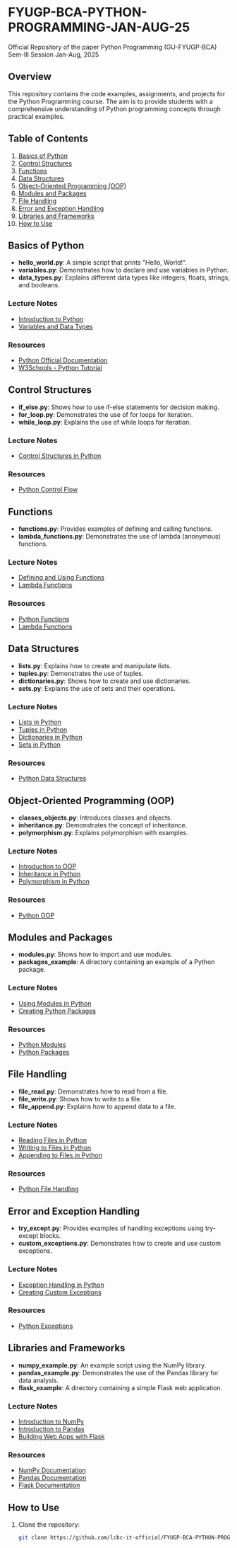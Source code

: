 # FYUGP-BCA-PYTHON-PROGRAMMING-JAN-AUG-25

Official Repository of the paper Python Programming (GU-FYUGP-BCA) Sem-III Session Jan-Aug, 2025 

## Overview

This repository contains the code examples, assignments, and projects for the Python Programming course. The aim is to provide students with a comprehensive understanding of Python programming concepts through practical examples.

## Table of Contents

1. [Basics of Python](#basics-of-python)
2. [Control Structures](#control-structures)
3. [Functions](#functions)
4. [Data Structures](#data-structures)
5. [Object-Oriented Programming (OOP)](#object-oriented-programming-oop)
6. [Modules and Packages](#modules-and-packages)
7. [File Handling](#file-handling)
8. [Error and Exception Handling](#error-and-exception-handling)
9. [Libraries and Frameworks](#libraries-and-frameworks)
10. [How to Use](#how-to-use)

## Basics of Python

- **hello_world.py**: A simple script that prints "Hello, World!".
- **variables.py**: Demonstrates how to declare and use variables in Python.
- **data_types.py**: Explains different data types like integers, floats, strings, and booleans.

### Lecture Notes
- [Introduction to Python](lectures/basics_of_python/introduction_to_python.md)
- [Variables and Data Types](lectures/basics_of_python/variables_and_data_types.md)

### Resources
- [Python Official Documentation](https://docs.python.org/3/)
- [W3Schools - Python Tutorial](https://www.w3schools.com/python/)

## Control Structures

- **if_else.py**: Shows how to use if-else statements for decision making.
- **for_loop.py**: Demonstrates the use of for loops for iteration.
- **while_loop.py**: Explains the use of while loops for iteration.

### Lecture Notes
- [Control Structures in Python](lectures/control_structures/control_structures_in_python.md)

### Resources
- [Python Control Flow](https://docs.python.org/3/tutorial/controlflow.html)

## Functions

- **functions.py**: Provides examples of defining and calling functions.
- **lambda_functions.py**: Demonstrates the use of lambda (anonymous) functions.

### Lecture Notes
- [Defining and Using Functions](lectures/functions/defining_and_using_functions.md)
- [Lambda Functions](lectures/functions/lambda_functions.md)

### Resources
- [Python Functions](https://docs.python.org/3/tutorial/controlflow.html#defining-functions)
- [Lambda Functions](https://docs.python.org/3/tutorial/controlflow.html#lambda-expressions)

## Data Structures

- **lists.py**: Explains how to create and manipulate lists.
- **tuples.py**: Demonstrates the use of tuples.
- **dictionaries.py**: Shows how to create and use dictionaries.
- **sets.py**: Explains the use of sets and their operations.

### Lecture Notes
- [Lists in Python](lectures/data_structures/lists_in_python.md)
- [Tuples in Python](lectures/data_structures/tuples_in_python.md)
- [Dictionaries in Python](lectures/data_structures/dictionaries_in_python.md)
- [Sets in Python](lectures/data_structures/sets_in_python.md)

### Resources
- [Python Data Structures](https://docs.python.org/3/tutorial/datastructures.html)

## Object-Oriented Programming (OOP)

- **classes_objects.py**: Introduces classes and objects.
- **inheritance.py**: Demonstrates the concept of inheritance.
- **polymorphism.py**: Explains polymorphism with examples.

### Lecture Notes
- [Introduction to OOP](lectures/oop/introduction_to_oop.md)
- [Inheritance in Python](lectures/oop/inheritance_in_python.md)
- [Polymorphism in Python](lectures/oop/polymorphism_in_python.md)

### Resources
- [Python OOP](https://docs.python.org/3/tutorial/classes.html)

## Modules and Packages

- **modules.py**: Shows how to import and use modules.
- **packages_example**: A directory containing an example of a Python package.

### Lecture Notes
- [Using Modules in Python](lectures/modules_packages/using_modules_in_python.md)
- [Creating Python Packages](lectures/modules_packages/creating_python_packages.md)

### Resources
- [Python Modules](https://docs.python.org/3/tutorial/modules.html)
- [Python Packages](https://packaging.python.org/tutorials/packaging-projects/)

## File Handling

- **file_read.py**: Demonstrates how to read from a file.
- **file_write.py**: Shows how to write to a file.
- **file_append.py**: Explains how to append data to a file.

### Lecture Notes
- [Reading Files in Python](lectures/file_handling/reading_files_in_python.md)
- [Writing to Files in Python](lectures/file_handling/writing_to_files_in_python.md)
- [Appending to Files in Python](lectures/file_handling/appending_to_files_in_python.md)

### Resources
- [Python File Handling](https://docs.python.org/3/tutorial/inputoutput.html#reading-and-writing-files)

## Error and Exception Handling

- **try_except.py**: Provides examples of handling exceptions using try-except blocks.
- **custom_exceptions.py**: Demonstrates how to create and use custom exceptions.

### Lecture Notes
- [Exception Handling in Python](lectures/error_handling/exception_handling_in_python.md)
- [Creating Custom Exceptions](lectures/error_handling/creating_custom_exceptions.md)

### Resources
- [Python Exceptions](https://docs.python.org/3/tutorial/errors.html)

## Libraries and Frameworks

- **numpy_example.py**: An example script using the NumPy library.
- **pandas_example.py**: Demonstrates the use of the Pandas library for data analysis.
- **flask_example**: A directory containing a simple Flask web application.

### Lecture Notes
- [Introduction to NumPy](lectures/libraries_frameworks/introduction_to_numpy.md)
- [Introduction to Pandas](lectures/libraries_frameworks/introduction_to_pandas.md)
- [Building Web Apps with Flask](lectures/libraries_frameworks/building_web_apps_with_flask.md)

### Resources
- [NumPy Documentation](https://numpy.org/doc/)
- [Pandas Documentation](https://pandas.pydata.org/pandas-docs/stable/)
- [Flask Documentation](https://flask.palletsprojects.com/en/1.1.x/)

## How to Use

1. Clone the repository:
   ```bash
   git clone https://github.com/lcbc-it-official/FYUGP-BCA-PYTHON-PROGRAMMING-JAN-AUG-25.git
